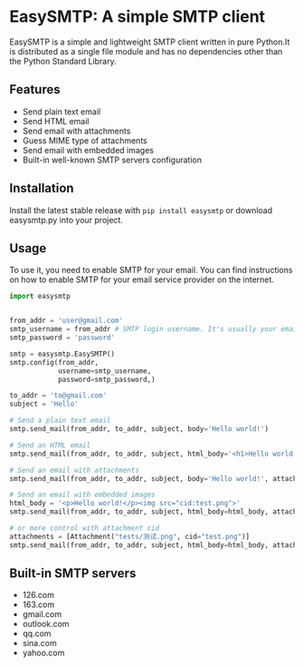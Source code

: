 # EasySMTP: A simple SMTP client

EasySMTP is a simple and lightweight SMTP client written in pure Python.It is distributed as a single file module and has no dependencies other than the Python Standard Library.

## Features

- Send plain text email
- Send HTML email
- Send email with attachments
- Guess MIME type of attachments
- Send email with embedded images
- Built-in well-known SMTP servers configuration

## Installation

Install the latest stable release with `pip install easysmtp` or download easysmtp.py into your project.

## Usage

To use it, you need to enable SMTP for your email. You can find instructions on how to enable SMTP for your email service provider on the internet.

```python
import easysmtp


from_addr = 'user@gmail.com'
smtp_username = from_addr # SMTP login username. It's usually your email address.
smtp_password = 'password'

smtp = easysmtp.EasySMTP()
smtp.config(from_addr,
            username=smtp_username, 
            password=smtp_password,)

to_addr = 'to@gmail.com'
subject = 'Hello'

# Send a plain text email
smtp.send_mail(from_addr, to_addr, subject, body='Hello world!')

# Send an HTML email
smtp.send_mail(from_addr, to_addr, subject, html_body='<h1>Hello world!</h1>')

# Send an email with attachments
smtp.send_mail(from_addr, to_addr, subject, body='Hello world!', attachments=['README.md'])

# Send an email with embedded images
html_body = '<p>Hello world!</p><img src="cid:test.png">'
smtp.send_mail(from_addr, to_addr, subject, html_body=html_body, attachments=['test.png'])

# or more control with attachment cid
attachments = [Attachment("tests/测试.png", cid="test.png")]
smtp.send_mail(from_addr, to_addr, subject, html_body=html_body, attachments=attachments)
```

## Built-in SMTP servers

- 126.com
- 163.com
- gmail.com
- outlook.com
- qq.com
- sina.com
- yahoo.com